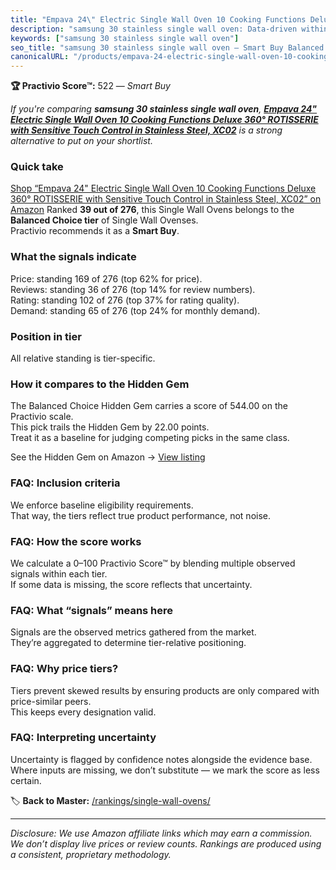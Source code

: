 ```yaml
---
title: "Empava 24\" Electric Single Wall Oven 10 Cooking Functions Deluxe 360° ROTISSERIE with Sensitive Touch Control in Stainless Steel, XC02"
description: "samsung 30 stainless single wall oven: Data-driven within Balanced Choice ranking using the Practivio Score™. Positioned by quality, value, demand, findability…"
keywords: ["samsung 30 stainless single wall oven"]
seo_title: "samsung 30 stainless single wall oven — Smart Buy Balanced Choice (2025)"
canonicalURL: "/products/empava-24-electric-single-wall-oven-10-cooking-functions-deluxe-360-rotisserie-with-sensitive-touch-control-in-stainless-steel-xc02-B07DP7R8JR/"
---
```


**🏆 Practivio Score™:** 522 — _Smart Buy_


*If you're comparing **samsung 30 stainless single wall oven**, **[Empava 24" Electric Single Wall Oven 10 Cooking Functions Deluxe 360° ROTISSERIE with Sensitive Touch Control in Stainless Steel, XC02](https://www.amazon.com/dp/B07DP7R8JR?tag=practivio-20)** is a strong alternative to put on your shortlist.*
### Quick take
[Shop “Empava 24" Electric Single Wall Oven 10 Cooking Functions Deluxe 360° ROTISSERIE with Sensitive Touch Control in Stainless Steel, XC02” on Amazon](https://www.amazon.com/dp/B07DP7R8JR?tag=practivio-20)
Ranked **39 out of 276**, this Single Wall Ovens belongs to the **Balanced Choice tier** of Single Wall Ovenses.  
Practivio recommends it as a **Smart Buy**.

### What the signals indicate
Price: standing 169 of 276 (top 62% for price).  
Reviews: standing 36 of 276 (top 14% for review numbers).  
Rating: standing 102 of 276 (top 37% for rating quality).  
Demand: standing 65 of 276 (top 24% for monthly demand).

### Position in tier
All relative standing is tier-specific.

### How it compares to the Hidden Gem
The Balanced Choice Hidden Gem carries a score of 544.00 on the Practivio scale.  
This pick trails the Hidden Gem by 22.00 points.  
Treat it as a baseline for judging competing picks in the same class.  

See the Hidden Gem on Amazon → [View listing](https://www.amazon.com/dp/B0F7RK331N?tag=practivio-20)

### FAQ: Inclusion criteria
We enforce baseline eligibility requirements.  
That way, the tiers reflect true product performance, not noise.

### FAQ: How the score works
We calculate a 0–100 Practivio Score™ by blending multiple observed signals within each tier.  
If some data is missing, the score reflects that uncertainty.

### FAQ: What “signals” means here
Signals are the observed metrics gathered from the market.  
They’re aggregated to determine tier-relative positioning.

### FAQ: Why price tiers?
Tiers prevent skewed results by ensuring products are only compared with price-similar peers.  
This keeps every designation valid.

### FAQ: Interpreting uncertainty
Uncertainty is flagged by confidence notes alongside the evidence base.  
Where inputs are missing, we don’t substitute — we mark the score as less certain.


🏷️ **Back to Master:** [/rankings/single-wall-ovens/](/rankings/single-wall-ovens/)

---
_Disclosure: We use Amazon affiliate links which may earn a commission. We don’t display live prices or review counts. Rankings are produced using a consistent, proprietary methodology._
